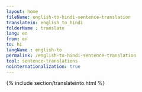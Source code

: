 ```yaml
---
layout: home
fileName: english-to-hindi-sentence-translation
translatein: english_to_hindi
folderName : translate
lang: en
from: en
to: hi
langName : english-to
permalink: /english-to-hindi-sentence-translation
tool: sentence-translations
nointernationalization: true
---
```

{% include section/translateinto.html %}
